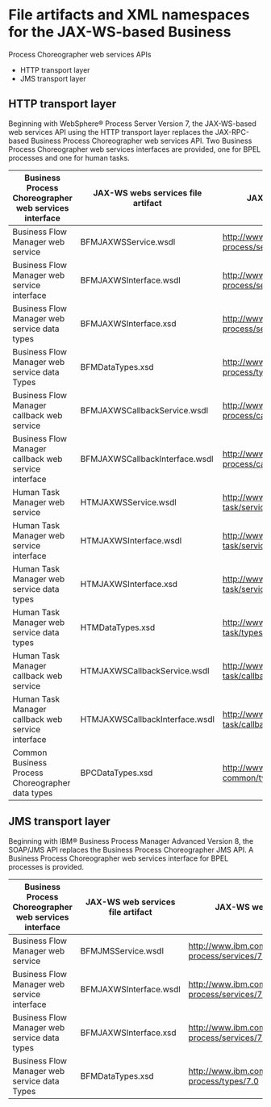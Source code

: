 <!-- image -->

# File artifacts and XML namespaces for the JAX-WS-based Business
Process Choreographer web services APIs

- HTTP transport layer
- JMS transport layer

## HTTP transport layer

Beginning
with WebSphere® Process
Server Version
7, the JAX-WS-based web services API using the HTTP transport layer
replaces the JAX-RPC-based Business Process Choreographer web services
API. Two Business Process Choreographer web services interfaces are
provided, one for BPEL processes and one for human tasks.

| Business Process Choreographer web services interface   | JAX-WS webs services file artifact   | JAX-WS webs services XML namespace                                                     |
|---------------------------------------------------------|--------------------------------------|----------------------------------------------------------------------------------------|
| Business Flow Manager web service                       | BFMJAXWSService.wsdl                 | http://www.ibm.com/xmlns/prod/websphere/business-process/services/7.0/Binding          |
| Business Flow Manager web service interface             | BFMJAXWSInterface.wsdl               | http://www.ibm.com/xmlns/prod/websphere/business-process/services/7.0                  |
| Business Flow Manager web service data types            | BFMJAXWSInterface.xsd                | http://www.ibm.com/xmlns/prod/websphere/business-process/services/7.0                  |
| Business Flow Manager web service data Types            | BFMDataTypes.xsd                     | http://www.ibm.com/xmlns/prod/websphere/business-process/types/7.0                     |
| Business Flow Manager callback web service              | BFMJAXWSCallbackService.wsdl         | http://www.ibm.com/xmlns/prod/websphere/business-process/callback-services/7.0/Binding |
| Business Flow Manager callback web service interface    | BFMJAXWSCallbackInterface.wsdl       | http://www.ibm.com/xmlns/prod/websphere/business-process/callback-services/7.0         |
| Human Task Manager web service                          | HTMJAXWSService.wsdl                 | http://www.ibm.com/xmlns/prod/websphere/human-task/services/7.0/Binding                |
| Human Task Manager web service interface                | HTMJAXWSInterface.wsdl               | http://www.ibm.com/xmlns/prod/websphere/human-task/services/7.0                        |
| Human Task Manager web service data types               | HTMJAXWSInterface.xsd                | http://www.ibm.com/xmlns/prod/websphere/human-task/services/7.0                        |
| Human Task Manager web service data types               | HTMDataTypes.xsd                     | http://www.ibm.com/xmlns/prod/websphere/human-task/types/7.0                           |
| Human Task Manager callback web service                 | HTMJAXWSCallbackService.wsdl         | http://www.ibm.com/xmlns/prod/websphere/human-task/callback-services/7.0/Binding       |
| Human Task Manager callback web service interface       | HTMJAXWSCallbackInterface.wsdl       | http://www.ibm.com/xmlns/prod/websphere/human-task/callback-services/7.0               |
| Common Business Process Choreographer data types        | BPCDataTypes.xsd                     | http://www.ibm.com/xmlns/prod/websphere/bpc-common/types/7.0                           |

## JMS transport layer

Beginning with IBM® Business Process Manager
Advanced Version
8, the SOAP/JMS API replaces the Business Process Choreographer JMS
API. A Business Process Choreographer web services interface for BPEL
processes is provided.

| Business Process Choreographer web services interface   | JAX-WS web services file artifact   | JAX-WS web services XML namespace                                             |
|---------------------------------------------------------|-------------------------------------|-------------------------------------------------------------------------------|
| Business Flow Manager web service                       | BFMJMSService.wsdl                  | http://www.ibm.com/xmlns/prod/websphere/business-process/services/7.0/Binding |
| Business Flow Manager web service interface             | BFMJAXWSInterface.wsdl              | http://www.ibm.com/xmlns/prod/websphere/business-process/services/7.0         |
| Business Flow Manager web service data types            | BFMJAXWSInterface.xsd               | http://www.ibm.com/xmlns/prod/websphere/business-process/services/7.0         |
| Business Flow Manager web service data Types            | BFMDataTypes.xsd                    | http://www.ibm.com/xmlns/prod/websphere/business-process/types/7.0            |